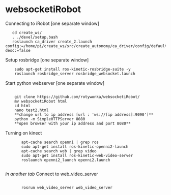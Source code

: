 # websocketiRobot

Connecting to iRobot [one separate window]

```
   cd create_ws/
   . ./devel/setup.bash
   roslaunch ca_driver create_2.launch config:=/home/pi/create_ws/src/create_autonomy/ca_driver/config/default.yaml desc:=false

```

Setup rosbridge  [one separate window]

```
    sudo apt-get install ros-kinetic-rosbridge-suite -y
    roslaunch rosbridge_server rosbridge_websocket.launch 

```

Start python webserver  [one separate window]  

```
    
    git clone https://github.com/rotywonka/websocketiRobot/
    mv websocketiRobot html 
    cd html
    nano test2.html
    **change url to ip address [url : 'ws://[ip address]:9090']**
    python -m SimpleHTTPServer 8080
    **open browser with your ip address and port 8080**

```

Turning on kinect  

```
       apt-cache search openni | grep ros
       sudo apt-get install ros-kinetic-openni2-launch
       apt-cache search web | grep video
       sudo apt-get install ros-kinetic-web-video-server
       roslaunch openni2_launch openni2.launch
       
```

*in another tab* Connect to web_video_server

```

       rosrun web_video_server web_video_server

```
       

